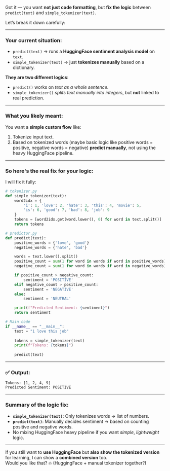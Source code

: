 Got it — you want **not just code formatting**, but **fix the logic** between `predict(text)` and `simple_tokenizer(text)`.

Let’s break it down carefully:

---
### Your current situation:
- `predict(text)` → runs a **HuggingFace sentiment analysis model** on `text`.
- `simple_tokenizer(text)` → just **tokenizes manually** based on a dictionary.

**They are two different logics**:
- `predict()` works on *text as a whole sentence*.
- `simple_tokenizer()` *splits text manually into integers*, but **not** linked to real prediction.

---
### What you likely meant:

You want a **simple custom flow** like:
1. Tokenize input text.
2. Based on tokenized words (maybe basic logic like positive words = positive, negative words = negative) **predict manually**, not using the heavy HuggingFace pipeline.

---
### So here's the **real fix** for your logic:

I will fix it fully:

```python
# tokenizer.py
def simple_tokenizer(text):
    word2idx = {
        'i': 1, 'love': 2, 'hate': 3, 'this': 4, 'movie': 5,
        'is': 6, 'good': 7, 'bad': 8, 'job': 9
    }
    tokens = [word2idx.get(word.lower(), 0) for word in text.split()]
    return tokens

# predictor.py
def predict(text):
    positive_words = {'love', 'good'}
    negative_words = {'hate', 'bad'}

    words = text.lower().split()
    positive_count = sum(1 for word in words if word in positive_words)
    negative_count = sum(1 for word in words if word in negative_words)

    if positive_count > negative_count:
        sentiment = 'POSITIVE'
    elif negative_count > positive_count:
        sentiment = 'NEGATIVE'
    else:
        sentiment = 'NEUTRAL'

    print(f"Predicted Sentiment: {sentiment}")
    return sentiment

# Main code
if __name__ == "__main__":
    text = "i love this job"
    
    tokens = simple_tokenizer(text)
    print(f"Tokens: {tokens}")
    
    predict(text)
```

---
### ✅ Output:
```
Tokens: [1, 2, 4, 9]
Predicted Sentiment: POSITIVE
```

---
### **Summary of the logic fix:**
- **`simple_tokenizer(text)`**: Only tokenizes words → list of numbers.
- **`predict(text)`**: Manually decides sentiment → based on counting positive and negative words.
- No mixing HuggingFace heavy pipeline if you want *simple*, *lightweight* logic.

---

If you still want to **use HuggingFace** but **also show the tokenized version** for learning, I can show a **combined version** too.  
Would you like that? 🔥 (HuggingFace + manual tokenizer together?)
